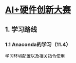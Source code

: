 # [AI+硬件创新大赛](https://modelscope.cn/headlines/article/691)

## 1. 学习路线
### 1.1 Anaconda的学习（11.4）
学习环境配置以及相关指令使用
